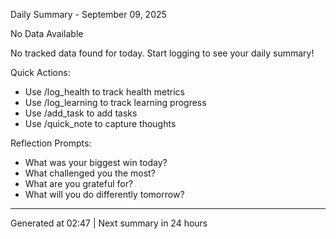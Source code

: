 Daily Summary - September 09, 2025

No Data Available

No tracked data found for today. Start logging to see your daily summary!

Quick Actions:
- Use /log_health to track health metrics
- Use /log_learning to track learning progress
- Use /add_task to add tasks
- Use /quick_note to capture thoughts

Reflection Prompts:
- What was your biggest win today?
- What challenged you the most?
- What are you grateful for?
- What will you do differently tomorrow?

---
Generated at 02:47 | Next summary in 24 hours